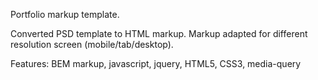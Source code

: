 Portfolio markup template.

Converted PSD template to HTML markup. Markup adapted for different resolution screen (mobile/tab/desktop).

Features: BEM markup, javascript, jquery, HTML5, CSS3, media-query
